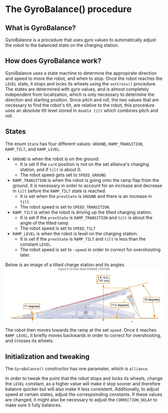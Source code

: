 # The GyroBalance() procedure


## What is GyroBalance?

GyroBalance is a procedure that uses gyro values to automatically adjust the robot to the balanced state on the charging station.

## How does GyroBalance work?

GyroBalance uses a state machine to determine the appropirate direction and speed to move the robot, and when to stop. Once the robot reaches the `LEVEL` state, it stops and locks its wheels using the `setCross()` procedure. The states are determined with gyro values, and is almost completely independent from localization, which is only necessary to determine the direction and starting position. Since pitch and roll, the two values that are necessary to find the robot's tilt, are relative to the robot, this procedure uses an absolute tilt level stored in `double tilt` which combines pitch and roll.

## States

The enum `State` has four different values: `GROUND`, `RAMP_TRANSITION`, `RAMP_TILT`, and `RAMP_LEVEL`. 
* `GROUND` is when the robot is on the ground. 
	* It is set if the `curX` position is not on the set alliance's charging station, and if `tilt` is about 0. 
	* The robot speed gets set to `SPEED_GROUND`.
* `RAMP_TRANSITION` is when the robot is going onto the ramp flap from the ground. It is necessary in order to account for an increase and decrease in `tilt` before the `RAMP_TILT` state is reached. 
	* It is set when the `prevState` is `GROUND` and there is an increase in `tilt`. 
	* The robot speed is set to `SPEED_TRANSITION`.
* `RAMP_TILT` is when the robot is driving up the tilted charging station.
	* It is set if the `prevState` is `RAMP_TRANSITION` and `tilt` is about the angle of the tilted ramp.
	* The robot speed is set to `SPEED_TILT`
* `RAMP_LEVEL` is when the robot is level on the charging station.
	* It is set if the `prevState` is `RAMP_TILT` and `tilt` is less than the constant `LEVEL`.
	* The robot speed is set to `-speed` in order to correct for overshooting later.

Below is an image of a tilted charge station and its angles.
![Image](images/TiltedRamp.png)

The robot then moves towards the ramp at the set `speed`. Once it reaches `RAMP_LEVEL`, it briefly moves backwards in order to correct for overshooting, and crosses its wheels.

## Initialization and tweaking

The `GyroBalance()` constructor has one paramater, which is `alliance`. 

In order to tweak the point that the robot stops and locks its wheels, change the `LEVEL` constant, as a higher value will make it stop sooner and therefore balance quicker but will also make it less consistent. 
Additionally, to adjust speed at certain states, adjust the correspoinding constants. If these values are changed, it might also be necessary to adjust the `CORRECTION_DELAY` to make sure it fully balances.


